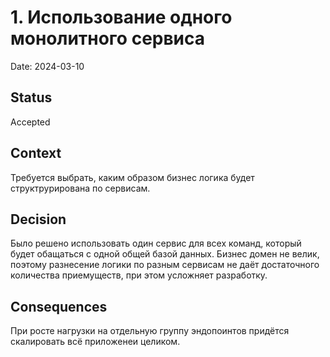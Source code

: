 # 1. Использование одного монолитного сервиса

Date: 2024-03-10

## Status

Accepted

## Context

Требуется выбрать, каким образом бизнес логика будет структрурирована по сервисам.

## Decision

Было решено использовать один сервис для всех команд, который будет обащаться с одной общей базой данных. Бизнес домен не велик, поэтому разнесение логики по разным сервисам не даёт достаточного количества приемуществ, при этом усложняет разработку.

## Consequences
При росте нагрузки на отдельную группу эндопоинтов придётся скалировать всё приложенеи целиком.
